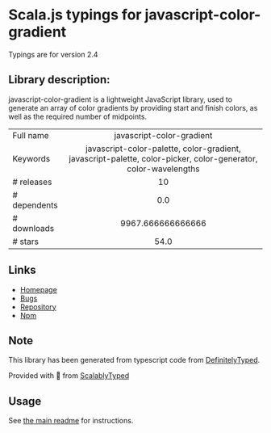 
# Scala.js typings for javascript-color-gradient

Typings are for version 2.4

## Library description:
javascript-color-gradient is a lightweight JavaScript library, used to generate an array of color gradients by providing start and finish colors, as well as the required number of midpoints.

|                    |                 |
| ------------------ | :-------------: |
| Full name          | javascript-color-gradient |
| Keywords           | javascript-color-palette, color-gradient, javascript-palette, color-picker, color-generator, color-wavelengths |
| # releases         | 10 |
| # dependents       | 0.0 |
| # downloads        | 9967.666666666666 |
| # stars            | 54.0 |

## Links
- [Homepage](https://github.com/Adrinlol/javascript-color-gradient#readme)
- [Bugs](https://github.com/Adrinlol/javascript-color-gradient/issues)
- [Repository](https://github.com/Adrinlol/javascript-color-gradient)
- [Npm](https://www.npmjs.com/package/javascript-color-gradient)
    


## Note
This library has been generated from typescript code from [DefinitelyTyped](https://definitelytyped.org).

Provided with :purple_heart: from [ScalablyTyped](https://github.com/oyvindberg/ScalablyTyped)

## Usage
See [the main readme](../../readme.md) for instructions.


